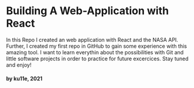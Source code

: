 # Building A Web-Application with React 
In this Repo I created an web application with React and the NASA API. Further, I created my first repo in GitHub to gain some experience with this amazing tool. 
I want to learn everythin about the possibilities with Git and little software projects in order to practice for future excercices. 
Stay tuned and enjoy!
#### by ku11e, 2021


